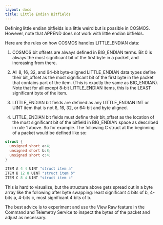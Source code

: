 ```yaml
---
layout: docs
title: Little Endian Bitfields
---
```


Defining little endian bitfields is a little weird but is possible in COSMOS. However, note that APPEND does not work with little endian bitfields.

Here are the rules on how COSMOS handles LITTLE_ENDIAN data:

1. COSMOS bit offsets are always defined in BIG_ENDIAN terms. Bit 0 is always the most significant bit of the first byte in a packet, and increasing from there.

1. All 8, 16, 32, and 64-bit byte-aligned LITTLE_ENDIAN data types define their bit_offset as the most significant bit of the first byte in the packet that contains part of the item. (This is exactly the same as BIG_ENDIAN). Note that for all except 8-bit LITTLE_ENDIAN items, this is the LEAST significant byte of the item.

1. LITTLE_ENDIAN bit fields are defined as any LITTLE_ENDIAN INT or UINT item that is not 8, 16, 32, or 64-bit and byte aligned.

1. LITTLE_ENDIAN bit fields must define their bit_offset as the location of the most significant bit of the bitfield in BIG_ENDIAN space as described in rule 1 above. So for example. The following C struct at the beginning of a packet would be defined like so:

```c
struct {
  unsigned short a:4;
  unsigned short b:8;
  unsigned short c:4;
}

ITEM A 4 4 UINT "struct item a"
ITEM B 12 8 UINT "struct item b"
ITEM C 8 4 UINT "struct item c"
```

This is hard to visualize, but the structure above gets spread out in a byte array like the following after byte swapping: least significant 4 bits of b, 4-bits a, 4-bits c, most significant 4 bits of b.

The best advice is to experiment and use the View Raw feature in the Command and Telemetry Service to inspect the bytes of the packet and adjust as necessary.
